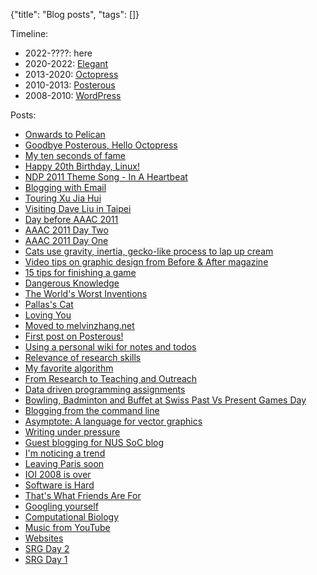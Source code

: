 {"title": "Blog posts", "tags": []}

Timeline:
* 2022-????: here
* 2020-2022: [Elegant](https://elegant.oncrashreboot.com/)
* 2013-2020: [Octopress](http://octopress.org/)
* 2010-2013: [Posterous](https://en.wikipedia.org/wiki/Posterous)
* 2008-2010: [WordPress](https://wordpress.com/)

Posts:
* [Onwards to Pelican  ](/posts/onwards_to_pelican/)
* [Goodbye Posterous, Hello Octopress  ](/posts/goodbye_posterous__hello_octopress/)
* [My ten seconds of fame  ](/posts/my_ten_seconds_of_fame/)
* [Happy 20th Birthday, Linux!  ](/posts/happy_20th_birthday__linux_/)
* [NDP 2011 Theme Song - In A Heartbeat  ](/posts/ndp_2011_theme_song___in_a_heartbeat/)
* [Blogging with Email  ](/posts/blogging_with_email/)
* [Touring Xu Jia Hui  ](/posts/touring_xu_jia_hui/)
* [Visiting Dave Liu in Taipei  ](/posts/visiting_dave_liu_in_taipei/)
* [Day before AAAC 2011  ](/posts/day_before_aaac_2011/)
* [AAAC 2011 Day Two  ](/posts/aaac_2011_day_two/)
* [AAAC 2011 Day One  ](/posts/aaac_2011_day_one/)
* [Cats use gravity, inertia, gecko-like process to lap up cream  ](/posts/cats_use_gravity__inertia__gecko_like_process_to_lap_up_cream/)
* [Video tips on graphic design from Before & After magazine  ](/posts/video_tips_on_graphic_design_from_before___after_magazine/)
* [15 tips for finishing a game  ](/posts/15_tips_for_finishing_a_game/)
* [Dangerous Knowledge  ](/posts/dangerous_knowledge/)
* [The World's Worst Inventions  ](/posts/the_world_s_worst_inventions/)
* [Pallas's Cat  ](/posts/pallas_s_cat/)
* [Loving You  ](/posts/loving_you/)
* [Moved to melvinzhang.net  ](/posts/moved_to_melvinzhang_net/)
* [First post on Posterous!  ](/posts/first_post_on_posterous_/)
* [Using a personal wiki for notes and todos  ](/posts/using_a_personal_wiki_for_notes_and_todos/)
* [Relevance of research skills  ](/posts/relevance_of_research_skills/)
* [My favorite algorithm  ](/posts/my_favorite_algorithm/)
* [From Research to Teaching and Outreach  ](/posts/from_research_to_teaching_and_outreach/)
* [Data driven programming assignments  ](/posts/data_driven_programming_assignments/)
* [Bowling, Badminton and Buffet at Swiss Past Vs Present Games Day  ](/posts/bowling__badminton_and_buffet_at_swiss_past_vs_present_games_day/)
* [Blogging from the command line  ](/posts/blogging_from_the_command_line/)
* [Asymptote: A language for vector graphics  ](/posts/asymptote__a_language_for_vector_graphics/)
* [Writing under pressure  ](/posts/writing_under_pressure/)
* [Guest blogging for NUS SoC blog  ](/posts/guest_blogging_for_nus_soc_blog/)
* [I'm noticing a trend  ](/posts/i_m_noticing_a_trend/)
* [Leaving Paris soon  ](/posts/leaving_paris_soon/)
* [IOI 2008 is over  ](/posts/ioi_2008_is_over/)
* [Software is Hard  ](/posts/software_is_hard/)
* [That's What Friends Are For  ](/posts/that_s_what_friends_are_for/)
* [Googling yourself  ](/posts/googling_yourself/)
* [Computational Biology  ](/posts/computational_biology/)
* [Music from YouTube  ](/posts/music_from_youtube/)
* [Websites  ](/posts/websites/)
* [SRG Day 2  ](/posts/srg_day_2/)
* [SRG Day 1  ](/posts/srg_day_1/)

